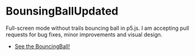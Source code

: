 # BounsingBallUpdated
Full-screen mode without trails bouncing ball in p5.js. I am accepting pull requests for bug fixes, minor improvements and visual design.

* [See the BouncingBall!](https://amishranpariya.github.io/BouncingBall/)
